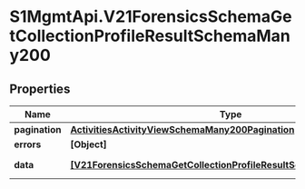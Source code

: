 # S1MgmtApi.V21ForensicsSchemaGetCollectionProfileResultSchemaMany200

## Properties
Name | Type | Description | Notes
------------ | ------------- | ------------- | -------------
**pagination** | [**ActivitiesActivityViewSchemaMany200Pagination**](ActivitiesActivityViewSchemaMany200Pagination.md) |  | 
**errors** | **[Object]** | Errors | [optional] 
**data** | [**[V21ForensicsSchemaGetCollectionProfileResultSchemaMany200Data]**](V21ForensicsSchemaGetCollectionProfileResultSchemaMany200Data.md) | Response data | [optional] 


